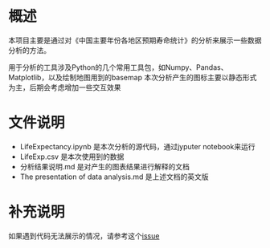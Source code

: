# 概述

本项目主要是通过对《中国主要年份各地区预期寿命统计》的分析来展示一些数据分析的方法。

用于分析的工具涉及Python的几个常用工具包，如Numpy、Pandas、Matplotlib，以及绘制地图用到的basemap
本次分析产生的图标主要以静态形式为主，后期会考虑增加一些交互效果

# 文件说明

* LifeExpectancy.ipynb 是本次分析的源代码，通过jyputer notebook来运行
* LifeExp.csv 是本次使用到的数据
* 分析结果说明.md 是对产生的图表结果进行解释的文档
* The presentation of data analysis.md 是上述文档的英文版

# 补充说明
如果遇到代码无法展示的情况，请参考这个[issue](https://github.com/iurisegtovich/PyTherm-applied-thermodynamics/issues/11)

